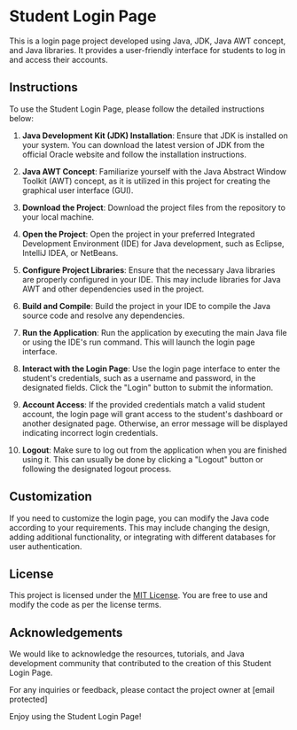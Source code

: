 # Student Login Page

This is a login page project developed using Java, JDK, Java AWT concept, and Java libraries. It provides a user-friendly interface for students to log in and access their accounts.

## Instructions

To use the Student Login Page, please follow the detailed instructions below:

1. **Java Development Kit (JDK) Installation**: Ensure that JDK is installed on your system. You can download the latest version of JDK from the official Oracle website and follow the installation instructions.

2. **Java AWT Concept**: Familiarize yourself with the Java Abstract Window Toolkit (AWT) concept, as it is utilized in this project for creating the graphical user interface (GUI).

3. **Download the Project**: Download the project files from the repository to your local machine.

4. **Open the Project**: Open the project in your preferred Integrated Development Environment (IDE) for Java development, such as Eclipse, IntelliJ IDEA, or NetBeans.

5. **Configure Project Libraries**: Ensure that the necessary Java libraries are properly configured in your IDE. This may include libraries for Java AWT and other dependencies used in the project.

6. **Build and Compile**: Build the project in your IDE to compile the Java source code and resolve any dependencies.

7. **Run the Application**: Run the application by executing the main Java file or using the IDE's run command. This will launch the login page interface.

8. **Interact with the Login Page**: Use the login page interface to enter the student's credentials, such as a username and password, in the designated fields. Click the "Login" button to submit the information.

9. **Account Access**: If the provided credentials match a valid student account, the login page will grant access to the student's dashboard or another designated page. Otherwise, an error message will be displayed indicating incorrect login credentials.

10. **Logout**: Make sure to log out from the application when you are finished using it. This can usually be done by clicking a "Logout" button or following the designated logout process.

## Customization

If you need to customize the login page, you can modify the Java code according to your requirements. This may include changing the design, adding additional functionality, or integrating with different databases for user authentication.

## License

This project is licensed under the [MIT License](LICENSE). You are free to use and modify the code as per the license terms.

## Acknowledgements

We would like to acknowledge the resources, tutorials, and Java development community that contributed to the creation of this Student Login Page.

For any inquiries or feedback, please contact the project owner at [email protected]

Enjoy using the Student Login Page!
